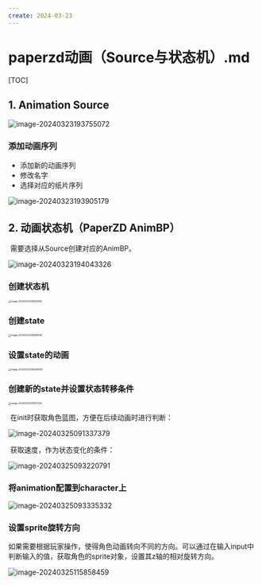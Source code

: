 ```yaml
---
create: 2024-03-23
---
```

# paperzd动画（Source与状态机）.md

[TOC]

## 1. Animation Source

![image-20240323193755072](./assets/image-20240323193755072.png)

### 添加动画序列

* 添加新的动画序列
* 修改名字
* 选择对应的纸片序列

![image-20240323193905179](./assets/image-20240323193905179.png)

## 2. 动画状态机（PaperZD AnimBP）

​	需要选择从Source创建对应的AnimBP。

![image-20240323194043326](./assets/image-20240323194043326.png)

### 创建状态机

<img src="./assets/image-20240325090621818.png" alt="image-20240325090621818" style="zoom:33%;" />

### 创建state

<img src="./assets/image-20240325090808158.png" alt="image-20240325090808158" style="zoom:33%;" />

### 设置state的动画

<img src="./assets/image-20240325090838590.png" alt="image-20240325090838590" style="zoom:33%;" />

### 创建新的state并设置状态转移条件

<img src="./assets/image-20240325091057354.png" alt="image-20240325091057354" style="zoom:33%;" />

​	在init时获取角色蓝图，方便在后续动画时进行判断：

![image-20240325091337379](./assets/image-20240325091337379.png)

​	获取速度，作为状态变化的条件：

![image-20240325093220791](./assets/image-20240325093220791.png)

### 将animation配置到character上

![image-20240325093335332](./assets/image-20240325093335332.png)

### 设置sprite旋转方向

​	如果需要根据玩家操作，使得角色动画转向不同的方向。可以通过在输入input中判断输入的值，获取角色的sprite对象，设置其z轴的相对旋转方向。

![image-20240325115858459](./assets/image-20240325115858459.png)
